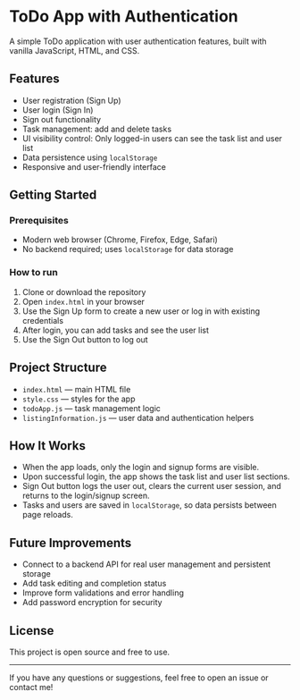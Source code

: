 # ToDo App with Authentication

A simple ToDo application with user authentication features, built with vanilla JavaScript, HTML, and CSS.

## Features

- User registration (Sign Up)
- User login (Sign In)
- Sign out functionality
- Task management: add and delete tasks
- UI visibility control: Only logged-in users can see the task list and user list
- Data persistence using `localStorage`
- Responsive and user-friendly interface

## Getting Started

### Prerequisites

- Modern web browser (Chrome, Firefox, Edge, Safari)
- No backend required; uses `localStorage` for data storage

### How to run

1. Clone or download the repository
2. Open `index.html` in your browser
3. Use the Sign Up form to create a new user or log in with existing credentials
4. After login, you can add tasks and see the user list
5. Use the Sign Out button to log out

## Project Structure

- `index.html` — main HTML file
- `style.css` — styles for the app
- `todoApp.js` — task management logic
- `listingInformation.js` — user data and authentication helpers

## How It Works

- When the app loads, only the login and signup forms are visible.
- Upon successful login, the app shows the task list and user list sections.
- Sign Out button logs the user out, clears the current user session, and returns to the login/signup screen.
- Tasks and users are saved in `localStorage`, so data persists between page reloads.

## Future Improvements

- Connect to a backend API for real user management and persistent storage
- Add task editing and completion status
- Improve form validations and error handling
- Add password encryption for security

## License

This project is open source and free to use.

---

If you have any questions or suggestions, feel free to open an issue or contact me!
